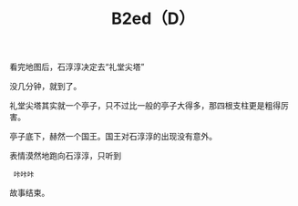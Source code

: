 ﻿---
title: B2ed（D）
tags: 新建,模板,
renderNumberedHeading: true
grammar_cjkRuby: true
---

看完地图后，石淳淳决定去“礼堂尖塔”    

没几分钟，就到了。  

礼堂尖塔其实就一个亭子，只不过比一般的亭子大得多，那四根支柱更是粗得厉害。  

亭子底下，赫然一个国王。国王对石淳淳的出现没有意外。  

表情漠然地跑向石淳淳，只听到  

     咔咔咔   

故事结束。
    

